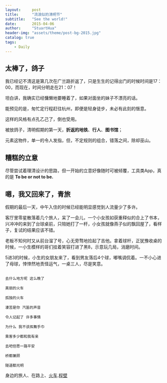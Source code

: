 ```yaml
---
layout:     post
title:      "流浪似的清明节"
subtitle:   "See the world!"
date:       2015-04-06
author:     "StuartHua"
header-img: "assets/theme/post-bg-2015.jpg"
catalog: true
tags:
    - Daily
---
```


## 太棒了，鸽子

我已经记不清这是第几次在广兰路折返了，只是生生的记得出门的时候时间是17：00，而现在，时间分明走在21：07！

<!-- more -->

坦白讲，我确实已经慵懒地要睡着了，如果对面坐的妹子不漂亮的话。

能预见的是，匆忙定行程赶往杭州，即便是轻身徒步，未必有此刻的惬意。

这样的风格有点孔乙己了，倒也受用。

被放鸽子，清明假期的第一天，**折返的地铁**、**行人**、**图书馆**；

元素这物件，单一的令人发指，但，不定规则的组合，错落之间，除却巫山。

## 糟糕的立意

尽管尝试着理清设计的思路，但一开始的立意好像随时可被倾覆，工具类App，真的是 **To be or not to be.**

## 嗯，我又回来了，青旅

假期的最后一天，中午入住的时候已经能明显感觉到人流量少了多许。

客厅里零星散落着几个旅人，呆了一会儿，一个小女孩如获重释似的合上了书本，兴冲冲的来到了台球桌前，只陪她打了一杆，小女孩就像燕子似的飘回屋了，看样子，复试的结果应该不错。

老板不知何时又从前台溜了号，心无旁骛地捡起了吉他。拿着球杆，正犹豫收桌的时候，一小生模样的哥们挂着笑容打进了黑8，示意玩几局，消磨时间。

5进3的时候，小生的女朋友来了，看到男友落后4个球，嘟嘴调侃着。一不小心进了母球，悻悻然地责怪运气，一桌三人，尽是笑意。

```

去什么地方呢 这么晚了

美丽的火车

孤独的火车

凄苦是你 汽笛的声音

令人记起了 许多事情

为什么 我不该挥舞手巾

乘客多少都和我有亲

去吧但愿一路平安

桥都兼顾

隧道都光明

```

身边的旅人、在路上、[火车](http://www.xiami.com/song/1773622540?spm=a1z1s.3521865.23309997.1.xH6fO5).[程壁](https://site.douban.com/chengbi/)



